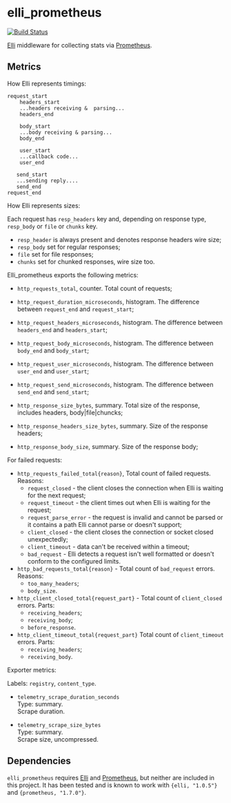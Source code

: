 elli_prometheus
=====
[![Build Status](https://travis-ci.org/elli-lib/elli_prometheus.svg?branch=master)](https://travis-ci.org/elli-lib/elli_prometheus)

[Elli][] middleware for collecting stats via [Prometheus][].

Metrics
-----

How Elli represents timings:

```
request_start
    headers_start
    ...headers receiving &  parsing...
    headers_end

    body_start
    ...body receiving & parsing...
    body_end

    user_start
    ...callback code...
    user_end

   send_start
   ...sending reply....
   send_end
request_end
```

How Elli represents sizes:

Each request has `resp_headers` key and, depending on
response type, `resp_body` or `file` or `chunks` key.

- `resp_header` is always present and denotes response headers wire size;
- `resp_body` set for regular responses;
- `file` set for file responses;
- `chunks` set for chunked responses, wire size too.

Elli_prometheus exports the following metrics:

- `http_requests_total`, counter. Total count of requests;
- `http_request_duration_microseconds`, histogram. The difference between
   `request_end` and `request_start`;
- `http_request_headers_microseconds`, histogram. The difference between
  `headers_end` and `headers_start`;
- `http_request_body_microseconds`, histogram. The difference between
  `body_end` and `body_start`;
- `http_request_user_microseconds`, histogram. The difference between
  `user_end` and `user_start`;
- `http_request_send_microseconds`, histogram. The difference between
  `send_end` and `send_start`;

- `http_response_size_bytes`, summary. Total size of the response, includes
  headers, body|file|chuncks;
- `http_response_headers_size_bytes`, summary. Size of the response headers;
- `http_response_body_size`, summary.
  Size of the response body;

For failed requests:
- `http_requests_failed_total{reason}`, Total count of failed requests. Reasons:
  - `request_closed` - the client closes the connection when Elli is waiting for
  the next request;
  - `request_timeout` - the client times out when Elli is waiting for the request;
  - `request_parse_error` - the request is invalid and cannot be parsed or it
  contains a path Elli cannot parse or doesn't support;
  - `client_closed` - the client closes the connection or socket closed
  unexpectedly;
  - `client_timeout` - data can't be received within a timeout;
  - `bad_request` - Elli detects a request isn't well formatted or doesn't conform
  to the configured limits.
- `http_bad_requests_total{reason}` - Total count of `bad_request` errors.
  Reasons:
  - `too_many_headers`;
  - `body_size`.
- `http_client_closed_total{request_part}` - Total count of `client_closed` errors.
   Parts:
   - `receiving_headers`;
   - `receiving_body`;
   - `before_response`.
- `http_client_timeout_total{request_part}` Total count of `client_timeout` errors.
  Parts:
   - `receiving_headers`;
   - `receiving_body`.
   
Exporter metrics:

Labels: `registry`, `content_type`.

* `telemetry_scrape_duration_seconds`<br />
Type: summary.<br />
Scrape duration.

* `telemetry_scrape_size_bytes`<br />
Type: summary.<br />
Scrape size, uncompressed.

Dependencies
-----

`elli_prometheus` requires [Elli][] and [Prometheus][], but neither are included
in this project. It has been tested and is known to work with `{elli, "1.0.5"}`
and `{prometheus, "1.7.0"}`.

[Elli]: https://github.com/knutin/elli
[Prometheus]: https://github.com/deadtrickster/prometheus.erl

